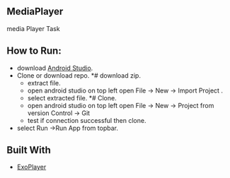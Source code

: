 ## MediaPlayer
media Player Task


## How to Run:
* download [Android Studio](https://developer.android.com/studio#downloads).
* Clone or download repo.
*# download zip.
  * extract file.
  * open android studio on top left open File -> New -> Import Project .
  * select extracted file.
*# Clone.
  * open android studio on top left open File -> New -> Project from version Control -> Git
  * test if connection successful then clone.
* select Run ->Run App from topbar.

## Built With 
* [ExoPlayer](https://developer.android.com/guide/topics/media/exoplayer) 
